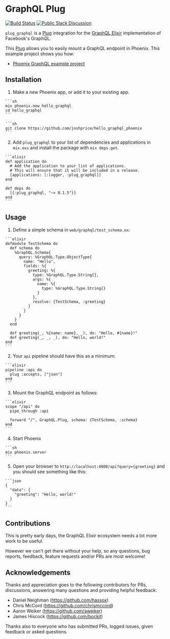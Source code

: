 # GraphQL Plug

[![Build Status](https://travis-ci.org/joshprice/plug_graphql.svg)](https://travis-ci.org/joshprice/plug_graphql)
[![Public Slack Discussion](https://graphql-slack.herokuapp.com/badge.svg)](https://graphql-slack.herokuapp.com/)

`plug_graphql` is a [Plug](https://github.com/elixir-lang/plug) integration for the [GraphQL Elixir](https://github.com/joshprice/graphql-elixir) implementation of Facebook's GraphQL.

This [Plug](https://github.com/elixir-lang/plug) allows you to easily mount a GraphQL endpoint in Phoenix. This example project shows you how:

* [Phoenix GraphQL example project](https://github.com/joshprice/hello_graphql_phoenix)


## Installation

  1. Make a new Phoenix app, or add it to your existing app.

    ```sh
    mix phoenix.new hello_graphql
    cd hello_graphql
    ```

    ```sh
    git clone https://github.com/joshprice/hello_graphql_phoenix
    ```

  2. Add `plug_graphql` to your list of dependencies and applications in `mix.exs` and install the package with `mix deps.get`.

    ```elixir
    def application do
      # Add the application to your list of applications.
      # This will ensure that it will be included in a release.
      [applications: [:logger, :plug_graphql]]
    end

    def deps do
      [{:plug_graphql, "~> 0.1.5"}]
    end
    ```

## Usage

  1. Define a simple schema in `web/graphql/test_schema.ex`:

    ```elixir
    defmodule TestSchema do
      def schema do
        %GraphQL.Schema{
          query: %GraphQL.Type.ObjectType{
            name: "Hello",
            fields: %{
              greeting: %{
                type: %GraphQL.Type.String{},
                args: %{
                  name: %{
                    type: %GraphQL.Type.String{}
                  }
                },
                resolve: {TestSchema, :greeting}
              }
            }
          }
        }
      end

      def greeting(_, %{name: name}, _), do: "Hello, #{name}!"
      def greeting(_, _, _), do: "Hello, world!"
    end
    ```

  2. Your `api` pipeline should have this as a minimum:

    ```elixir
    pipeline :api do
      plug :accepts, ["json"]
    end
    ```

  3. Mount the GraphQL endpoint as follows:

    ```elixir
    scope "/api" do
      pipe_through :api

      forward "/", GraphQL.Plug, schema: {TestSchema, :schema}
    end
    ```

  4. Start Phoenix

    ```sh
    mix phoenix.server
    ```

  5. Open your browser to `http://localhost:4000/api?query={greeting}` and you should see something like this:

    ```json
    {
      "data": {
        "greeting": "Hello, world!"
      }
    }
    ```

## Contributions

This is pretty early days, the GraphQL Elixir ecosystem needs a lot more work to be useful.

However we can't get there without your help, so any questions, bug reports, feedback,
feature requests and/or PRs are most welcome!

## Acknowledgements

Thanks and appreciation goes to the following contributors for PRs, discussions, answering many questions and providing helpful feedback:

* Daniel Neighman (https://github.com/hassox)
* Chris McCord (https://github.com/chrismccord)
* Aaron Weiker (https://github.com/aweiker)
* James Hiscock (https://github.com/bockit)

Thanks also to everyone who has submitted PRs, logged issues, given feedback or asked questions.
